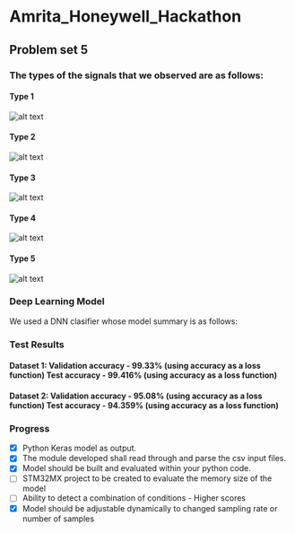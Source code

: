 # Amrita_Honeywell_Hackathon
## Problem set 5
### The types of the signals that we observed are as follows: 
#### Type 1
![alt text](https://github.com/aswarth123/Amrita_Honeywell_Hackathon/blob/main/images/1.png?raw=true)
#### Type 2
![alt text](https://github.com/aswarth123/Amrita_Honeywell_Hackathon/blob/main/images/2.png?raw=true)
#### Type 3
![alt text](https://github.com/aswarth123/Amrita_Honeywell_Hackathon/blob/main/images/3.png?raw=true)
#### Type 4
![alt text](https://github.com/aswarth123/Amrita_Honeywell_Hackathon/blob/main/images/4.png?raw=true)
#### Type 5
![alt text](https://github.com/aswarth123/Amrita_Honeywell_Hackathon/blob/main/images/5.png?raw=true)

### Deep Learning Model
We used a DNN clasifier whose model summary is as follows:

### Test Results
#### Dataset 1: Validation accuracy - 99.33% (using accuracy as a loss function) Test accuracy - 99.416% (using accuracy as a loss function)
#### Dataset 2: Validation accuracy - 95.08% (using accuracy as a loss function) Test accuracy - 94.359% (using accuracy as a loss function)

### Progress
- [x] Python Keras model as output.
- [x] The module developed shall read through and parse the csv input files.
- [x] Model should be built and evaluated within your python code.
- [ ] STM32MX project to be created to evaluate the memory size of the model
- [ ] Ability to detect a combination of conditions - Higher scores
- [x] Model should be adjustable dynamically to changed sampling rate or number of samples
